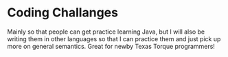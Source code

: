 # Coding Challanges

Mainly so that people can get practice learning Java, but I will also be writing them in other languages so that I can practice them and just pick up more on general semantics.
Great for newby Texas Torque programmers!
